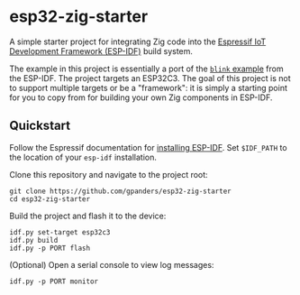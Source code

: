 # esp32-zig-starter

A simple starter project for integrating Zig code into the [Espressif IoT
Development Framework (ESP-IDF)](https://github.com/espressif/esp-idf) build
system.

The example in this project is essentially a port of the [`blink`
example][blink] from the ESP-IDF. The project targets an ESP32C3. The goal of
this project is not to support multiple targets or be a "framework": it is
simply a starting point for you to copy from for building your own Zig
components in ESP-IDF.

[blink]: https://github.com/espressif/esp-idf/tree/master/examples/get-started/blink

## Quickstart

Follow the Espressif documentation for [installing ESP-IDF][install]. Set
`$IDF_PATH` to the location of your `esp-idf` installation.

Clone this repository and navigate to the project root:

    git clone https://github.com/gpanders/esp32-zig-starter
    cd esp32-zig-starter

Build the project and flash it to the device:

    idf.py set-target esp32c3
    idf.py build
    idf.py -p PORT flash

(Optional) Open a serial console to view log messages:

    idf.py -p PORT monitor

[install]: https://docs.espressif.com/projects/esp-idf/en/stable/esp32c3/get-started/index.html#installation
